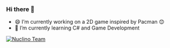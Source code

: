 ### Hi there 👋

- :smile: I’m currently working on a 2D game inspired by Pacman :blush:
- :cactus: I’m currently learning C# and Game Development

[![Nuclino Team](../blob/main/images/nuclino-logo.png)](https://app.nuclino.com/NightTimeCoding/Angry-Pacman)
